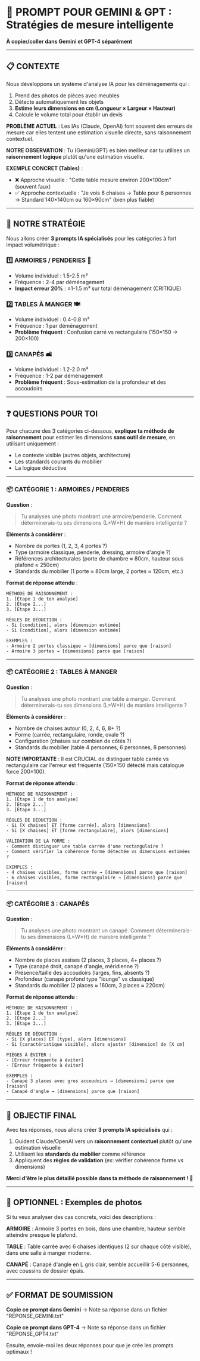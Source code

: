 # 🤖 PROMPT POUR GEMINI & GPT : Stratégies de mesure intelligente

**À copier/coller dans Gemini et GPT-4 séparément**

---

## 📋 CONTEXTE

Nous développons un système d'analyse IA pour les déménagements qui :
1. Prend des photos de pièces avec meubles
2. Détecte automatiquement les objets
3. **Estime leurs dimensions en cm (Longueur × Largeur × Hauteur)**
4. Calcule le volume total pour établir un devis

**PROBLÈME ACTUEL** : Les IAs (Claude, OpenAI) font souvent des erreurs de mesure car elles tentent une estimation visuelle directe, sans raisonnement contextuel.

**NOTRE OBSERVATION** : Tu (Gemini/GPT) es bien meilleur car tu utilises un **raisonnement logique** plutôt qu'une estimation visuelle.

**EXEMPLE CONCRET (Tables)** :
- ❌ Approche visuelle : "Cette table mesure environ 200×100cm" (souvent faux)
- ✅ Approche contextuelle : "Je vois 6 chaises → Table pour 6 personnes → Standard 140×140cm ou 160×90cm" (bien plus fiable)

---

## 🎯 NOTRE STRATÉGIE

Nous allons créer **3 prompts IA spécialisés** pour les catégories à fort impact volumétrique :

### **1️⃣ ARMOIRES / PENDERIES** 🚪
- Volume individuel : 1.5-2.5 m³
- Fréquence : 2-4 par déménagement
- **Impact erreur 20%** : ±1-1.5 m³ sur total déménagement (CRITIQUE)

### **2️⃣ TABLES À MANGER** 🍽️
- Volume individuel : 0.4-0.8 m³
- Fréquence : 1 par déménagement
- **Problème fréquent** : Confusion carré vs rectangulaire (150×150 → 200×100)

### **3️⃣ CANAPÉS** 🛋️
- Volume individuel : 1.2-2.0 m³
- Fréquence : 1-2 par déménagement
- **Problème fréquent** : Sous-estimation de la profondeur et des accoudoirs

---

## ❓ QUESTIONS POUR TOI

Pour chacune des 3 catégories ci-dessous, **explique ta méthode de raisonnement** pour estimer les dimensions **sans outil de mesure**, en utilisant uniquement :
- Le contexte visible (autres objets, architecture)
- Les standards courants du mobilier
- La logique déductive

---

### **📦 CATÉGORIE 1 : ARMOIRES / PENDERIES**

**Question** :
> Tu analyses une photo montrant une armoire/penderie. Comment déterminerais-tu ses dimensions (L×W×H) de manière intelligente ?

**Éléments à considérer** :
- Nombre de portes (1, 2, 3, 4 portes ?)
- Type (armoire classique, penderie, dressing, armoire d'angle ?)
- Références architecturales (porte de chambre ≈ 80cm, hauteur sous plafond ≈ 250cm)
- Standards du mobilier (1 porte ≈ 80cm large, 2 portes ≈ 120cm, etc.)

**Format de réponse attendu** :
```
MÉTHODE DE RAISONNEMENT :
1. [Étape 1 de ton analyse]
2. [Étape 2...]
3. [Étape 3...]

RÈGLES DE DÉDUCTION :
- Si [condition], alors [dimension estimée]
- Si [condition], alors [dimension estimée]

EXEMPLES :
- Armoire 2 portes classique → [dimensions] parce que [raison]
- Armoire 3 portes → [dimensions] parce que [raison]
```

---

### **📦 CATÉGORIE 2 : TABLES À MANGER**

**Question** :
> Tu analyses une photo montrant une table à manger. Comment déterminerais-tu ses dimensions (L×W×H) de manière intelligente ?

**Éléments à considérer** :
- Nombre de chaises autour (0, 2, 4, 6, 8+ ?)
- Forme (carrée, rectangulaire, ronde, ovale ?)
- Configuration (chaises sur combien de côtés ?)
- Standards du mobilier (table 4 personnes, 6 personnes, 8 personnes)

**NOTE IMPORTANTE** : Il est CRUCIAL de distinguer table carrée vs rectangulaire car l'erreur est fréquente (150×150 détecté mais catalogue force 200×100).

**Format de réponse attendu** :
```
MÉTHODE DE RAISONNEMENT :
1. [Étape 1 de ton analyse]
2. [Étape 2...]
3. [Étape 3...]

RÈGLES DE DÉDUCTION :
- Si [X chaises] ET [forme carrée], alors [dimensions]
- Si [X chaises] ET [forme rectangulaire], alors [dimensions]

VALIDATION DE LA FORME :
- Comment distinguer une table carrée d'une rectangulaire ?
- Comment vérifier la cohérence forme détectée vs dimensions estimées ?

EXEMPLES :
- 4 chaises visibles, forme carrée → [dimensions] parce que [raison]
- 6 chaises visibles, forme rectangulaire → [dimensions] parce que [raison]
```

---

### **📦 CATÉGORIE 3 : CANAPÉS**

**Question** :
> Tu analyses une photo montrant un canapé. Comment déterminerais-tu ses dimensions (L×W×H) de manière intelligente ?

**Éléments à considérer** :
- Nombre de places assises (2 places, 3 places, 4+ places ?)
- Type (canapé droit, canapé d'angle, méridienne ?)
- Présence/taille des accoudoirs (larges, fins, absents ?)
- Profondeur (canapé profond type "lounge" vs classique)
- Standards du mobilier (2 places ≈ 160cm, 3 places ≈ 220cm)

**Format de réponse attendu** :
```
MÉTHODE DE RAISONNEMENT :
1. [Étape 1 de ton analyse]
2. [Étape 2...]
3. [Étape 3...]

RÈGLES DE DÉDUCTION :
- Si [X places] ET [type], alors [dimensions]
- Si [caractéristique visible], alors ajuster [dimension] de [X cm]

PIÈGES À ÉVITER :
- [Erreur fréquente à éviter]
- [Erreur fréquente à éviter]

EXEMPLES :
- Canapé 3 places avec gros accoudoirs → [dimensions] parce que [raison]
- Canapé d'angle → [dimensions] parce que [raison]
```

---

## 🎯 OBJECTIF FINAL

Avec tes réponses, nous allons créer **3 prompts IA spécialisés** qui :
1. Guident Claude/OpenAI vers un **raisonnement contextuel** plutôt qu'une estimation visuelle
2. Utilisent les **standards du mobilier** comme référence
3. Appliquent des **règles de validation** (ex: vérifier cohérence forme vs dimensions)

**Merci d'être le plus détaillé possible dans ta méthode de raisonnement !** 🙏

---

## 📸 OPTIONNEL : Exemples de photos

Si tu veux analyser des cas concrets, voici des descriptions :

**ARMOIRE** : Armoire 3 portes en bois, dans une chambre, hauteur semble atteindre presque le plafond.

**TABLE** : Table carrée avec 6 chaises identiques (2 sur chaque côté visible), dans une salle à manger moderne.

**CANAPÉ** : Canapé d'angle en L gris clair, semble accueillir 5-6 personnes, avec coussins de dossier épais.

---

## ✅ FORMAT DE SOUMISSION

**Copie ce prompt dans Gemini** → Note sa réponse dans un fichier "REPONSE_GEMINI.txt"

**Copie ce prompt dans GPT-4** → Note sa réponse dans un fichier "REPONSE_GPT4.txt"

Ensuite, envoie-moi les deux réponses pour que je crée les prompts optimaux !

